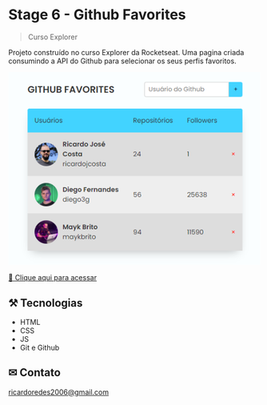 # Stage 6 - Github Favorites

>Curso Explorer


Projeto construído no curso Explorer da Rocketseat. Uma pagina criada consumindo a API do Github para selecionar os seus perfis favoritos.

![preview](./.github/preview.PNG)



[ 🔗 Clique aqui para acessar](https://ricardojcosta.github.io/githubfavorites/)


## ⚒ Tecnologias

  - HTML 
  - CSS 
  - JS 
  - Git e Github

## ✉ Contato

ricardoredes2006@gmail.com
